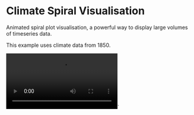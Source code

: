 # Climate Spiral Visualisation

Animated spiral plot visualisation, a powerful way to display large volumes of timeseries data.

This example uses climate data from 1850.

![plot](climate_spiral.mp4)`